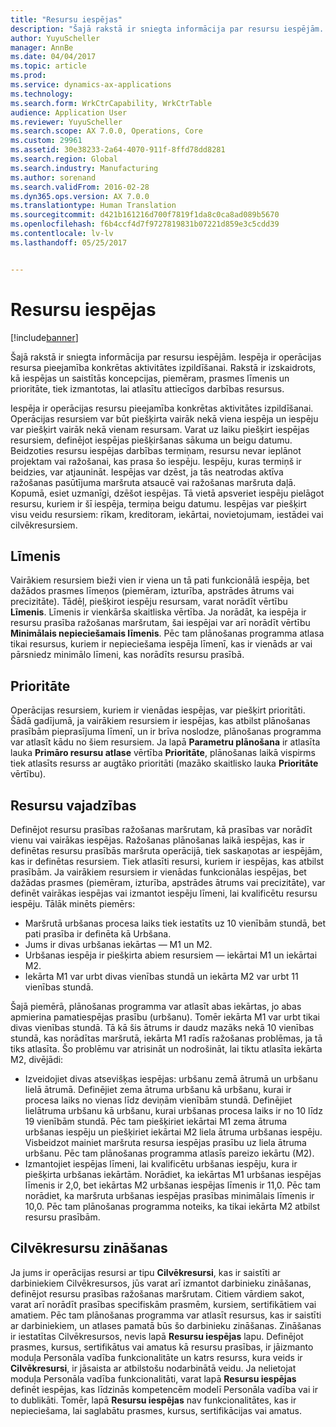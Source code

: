 ```yaml
---
title: "Resursu iespējas"
description: "Šajā rakstā ir sniegta informācija par resursu iespējām. Iespēja ir operācijas resursa pieejamība konkrētas aktivitātes izpildīšanai. Rakstā ir izskaidrots, kā iespējas un saistītās koncepcijas, piemēram, prasmes līmenis un prioritāte, tiek izmantotas, lai atlasītu attiecīgos darbības resursus."
author: YuyuScheller
manager: AnnBe
ms.date: 04/04/2017
ms.topic: article
ms.prod: 
ms.service: dynamics-ax-applications
ms.technology: 
ms.search.form: WrkCtrCapability, WrkCtrTable
audience: Application User
ms.reviewer: YuyuScheller
ms.search.scope: AX 7.0.0, Operations, Core
ms.custom: 29961
ms.assetid: 30e38233-2a64-4070-911f-8ffd78dd8281
ms.search.region: Global
ms.search.industry: Manufacturing
ms.author: sorenand
ms.search.validFrom: 2016-02-28
ms.dyn365.ops.version: AX 7.0.0
ms.translationtype: Human Translation
ms.sourcegitcommit: d421b161216d700f7819f1da8c0ca8ad089b5670
ms.openlocfilehash: f6b4ccf4d7f9727819831b07221d859e3c5cdd39
ms.contentlocale: lv-lv
ms.lasthandoff: 05/25/2017


---
```


# <a name="resource-capabilities"></a>Resursu iespējas

[!include[banner](../includes/banner.md)]


Šajā rakstā ir sniegta informācija par resursu iespējām. Iespēja ir operācijas resursa pieejamība konkrētas aktivitātes izpildīšanai. Rakstā ir izskaidrots, kā iespējas un saistītās koncepcijas, piemēram, prasmes līmenis un prioritāte, tiek izmantotas, lai atlasītu attiecīgos darbības resursus.

Iespēja ir operācijas resursu pieejamība konkrētas aktivitātes izpildīšanai. Operācijas resursiem var būt piešķirta vairāk nekā viena iespēja un iespēju var piešķirt vairāk nekā vienam resursam. Varat uz laiku piešķirt iespējas resursiem, definējot iespējas piešķiršanas sākuma un beigu datumu. Beidzoties resursu iespējas darbības termiņam, resursu nevar ieplānot projektam vai ražošanai, kas prasa šo iespēju. Iespēju, kuras termiņš ir beidzies, var atjaunināt. Iespējas var dzēst, ja tās neatrodas aktīva ražošanas pasūtījuma maršruta atsaucē vai ražošanas maršruta daļā. Kopumā, esiet uzmanīgi, dzēšot iespējas. Tā vietā apsveriet iespēju pielāgot resursu, kuriem ir šī iespēja, termiņa beigu datumu. Iespējas var piešķirt visu veidu resursiem: rīkam, kreditoram, iekārtai, novietojumam, iestādei vai cilvēkresursiem.

## <a name="level"></a>Līmenis
Vairākiem resursiem bieži vien ir viena un tā pati funkcionālā iespēja, bet dažādos prasmes līmeņos (piemēram, izturība, apstrādes ātrums vai precizitāte). Tādēļ, piešķirot iespēju resursam, varat norādīt vērtību **Līmenis**. Līmenis ir vienkārša skaitliska vērtība. Ja norādāt, ka iespēja ir resursu prasība ražošanas maršrutam, šai iespējai var arī norādīt vērtību **Minimālais nepieciešamais līmenis**. Pēc tam plānošanas programma atlasa tikai resursus, kuriem ir nepieciešama iespēja līmenī, kas ir vienāds ar vai pārsniedz minimālo līmeni, kas norādīts resursu prasībā.

## <a name="priority"></a>Prioritāte
Operācijas resursiem, kuriem ir vienādas iespējas, var piešķirt prioritāti. Šādā gadījumā, ja vairākiem resursiem ir iespējas, kas atbilst plānošanas prasībām pieprasījuma līmenī, un ir brīva noslodze, plānošanas programma var atlasīt kādu no šiem resursiem. Ja lapā **Parametru plānošana** ir atlasīta lauka **Primāro resursu atlase** vērtība **Prioritāte**, plānošanas laikā vispirms tiek atlasīts resurss ar augtāko prioritāti (mazāko skaitlisko lauka **Prioritāte** vērtību).

## <a name="resource-requirements"></a>Resursu vajadzības
Definējot resursu prasības ražošanas maršrutam, kā prasības var norādīt vienu vai vairākas iespējas. Ražošanas plānošanas laikā iespējas, kas ir definētas resursu prasībās maršruta operācijā, tiek saskaņotas ar iespējām, kas ir definētas resursiem. Tiek atlasīti resursi, kuriem ir iespējas, kas atbilst prasībām. Ja vairākiem resursiem ir vienādas funkcionālas iespējas, bet dažādas prasmes (piemēram, izturība, apstrādes ātrums vai precizitāte), var definēt vairākas iespējas vai izmantot iespēju līmeni, lai kvalificētu resursu iespēju. Tālāk minēts piemērs:

-   Maršrutā urbšanas procesa laiks tiek iestatīts uz 10 vienībām stundā, bet pati prasība ir definēta kā Urbšana.
-   Jums ir divas urbšanas iekārtas — M1 un M2.
-   Urbšanas iespēja ir piešķirta abiem resursiem — iekārtai M1 un iekārtai M2.
-   Iekārta M1 var urbt divas vienības stundā un iekārta M2 var urbt 11 vienības stundā.

Šajā piemērā, plānošanas programma var atlasīt abas iekārtas, jo abas apmierina pamatiespējas prasību (urbšanu). Tomēr iekārta M1 var urbt tikai divas vienības stundā. Tā kā šis ātrums ir daudz mazāks nekā 10 vienības stundā, kas norādītas maršrutā, iekārta M1 radīs ražošanas problēmas, ja tā tiks atlasīta. Šo problēmu var atrisināt un nodrošināt, lai tiktu atlasīta iekārta M2, divējādi:

-   Izveidojiet divas atsevišķas iespējas: urbšanu zemā ātrumā un urbšanu lielā ātrumā. Definējiet zema ātruma urbšanu kā urbšanu, kurai ir procesa laiks no vienas līdz deviņām vienībām stundā. Definējiet lielātruma urbšanu kā urbšanu, kurai urbšanas procesa laiks ir no 10 līdz 19 vienībām stundā. Pēc tam piešķiriet iekārtai M1 zema ātruma urbšanas iespēju un piešķiriet iekārtai M2 liela ātruma urbšanas iespēju. Visbeidzot mainiet maršruta resursa iespējas prasību uz liela ātruma urbšanu. Pēc tam plānošanas programma atlasīs pareizo iekārtu (M2).
-   Izmantojiet iespējas līmeni, lai kvalificētu urbšanas iespēju, kura ir piešķirta urbšanas iekārtām. Norādiet, ka iekārtas M1 urbšanas iespējas līmenis ir 2,0, bet iekārtas M2 urbšanas iespējas līmenis ir 11,0. Pēc tam norādiet, ka maršruta urbšanas iespējas prasības minimālais līmenis ir 10,0. Pēc tam plānošanas programma noteiks, ka tikai iekārta M2 atbilst resursu prasībām.

## <a name="competencies-for-human-resources"></a>Cilvēkresursu zināšanas
Ja jums ir operācijas resursi ar tipu **Cilvēkresursi**, kas ir saistīti ar darbiniekiem Cilvēkresursos, jūs varat arī izmantot darbinieku zināšanas, definējot resursu prasības ražošanas maršrutam. Citiem vārdiem sakot, varat arī norādīt prasības specifiskām prasmēm, kursiem, sertifikātiem vai amatiem. Pēc tam plānošanas programma var atlasīt resursus, kas ir saistīti ar darbiniekiem, un atlases pamatā būs šo darbinieku zināšanas. Zināšanas ir iestatītas Cilvēkresursos, nevis lapā **Resursu iespējas** lapu. Definējot prasmes, kursus, sertifikātus vai amatus kā resursu prasības, ir jāizmanto moduļa Personāla vadība funkcionalitāte un katrs resurss, kura veids ir **Cilvēkresursi**, ir jāsaista ar atbilstošu nodarbinātā veidu. Ja nelietojat moduļa Personāla vadība funkcionalitāti, varat lapā **Resursu iespējas** definēt iespējas, kas līdzinās kompetencēm modelī Personāla vadība vai ir to dublikāti. Tomēr, lapā **Resursu iespējas** nav funkcionalitātes, kas ir nepieciešama, lai saglabātu prasmes, kursus, sertifikācijas vai amatus.




